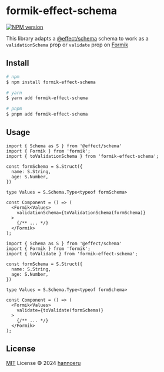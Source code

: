 # formik-effect-schema

[![NPM version](https://img.shields.io/npm/v/formik-effech-schema?color=a1b858&label=)](https://www.npmjs.com/package/formik-effech-schema)

This library adapts a [@effect/schema](https://github.com/Effect-TS/effect/tree/main/packages/schema) schema to work as a `validationSchema` prop or `validate` prop on [Formik](https://formik.org/)

## Install

```sh
# npm
$ npm install formik-effect-schema

# yarn
$ yarn add formik-effect-schema

# pnpm
$ pnpm add formik-effect-schema
```

## Usage

```TSX
import { Schema as S } from '@effect/schema'
import { Formik } from 'formik';
import { toValidationSchema } from 'formik-effect-schema';

const formSchema = S.Struct({
  name: S.String,
  age: S.Number,
})

type Values = S.Schema.Type<typeof formSchema>

const Component = () => (
  <Formik<Values>
    validationSchema={toValidationSchema(formSchema)}
  >
    {/** ... */}
  </Formik>
);
```

```TSX
import { Schema as S } from '@effect/schema'
import { Formik } from 'formik';
import { toValidate } from 'formik-effect-schema';

const formSchema = S.Struct({
  name: S.String,
  age: S.Number,
})

type Values = S.Schema.Type<typeof formSchema>

const Component = () => (
  <Formik<Values>
    validate={toValidate(formSchema)}
  >
    {/** ... */}
  </Formik>
);
```

## License

[MIT](./LICENSE) License © 2024 [hannoeru](https://github.com/hannoeru)
